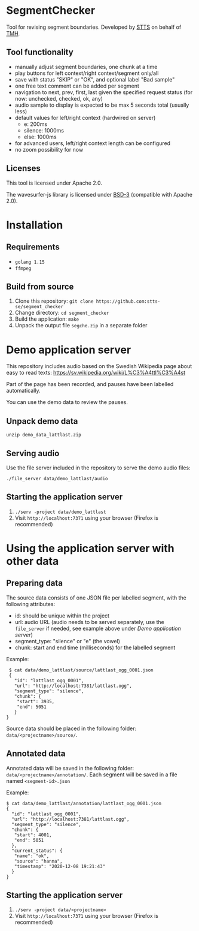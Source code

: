 
# SegmentChecker

Tool for revising segment boundaries. Developed by [STTS](https://stts.se) on behalf of [TMH](https://www.speech.kth.se).

## Tool functionality

* manually adjust segment boundaries, one chunk at a time
* play buttons for left context/right context/segment only/all
* save with status "SKIP" or "OK", and optional label "Bad sample"
* one free text comment can be added per segment
* navigation to next, prev, first, last given the specified request status (for now: unchecked, checked, ok, any)
* audio sample to display is expected to be max 5 seconds total (usually less)
* default values for left/right context (hardwired on server)
  - e: 200ms
  - silence: 1000ms
  - else: 1000ms
* for advanced users, left/right context length can be configured
* no zoom possibility for now

## Licenses
This tool is licensed under Apache 2.0.

The wavesurfer-js library is licensed under [BSD-3](https://opensource.org/licenses/BSD-3-Clause) (compatible with Apache 2.0).



# Installation 

## Requirements

* `golang 1.15`
* `ffmpeg`

## Build from source

1. Clone this repository: `git clone https://github.com:stts-se/segment_checker`
2. Change directory: `cd segment_checker`
3. Build the application: `make`
4. Unpack the output file `segche.zip` in a separate folder


# Demo application server

This repository includes audio based on the Swedish Wikipedia page about easy to read texts: https://sv.wikipedia.org/wiki/L%C3%A4ttl%C3%A4st

Part of the page has been recorded, and pauses have been labelled automatically.

You can use the demo data to review the pauses.

## Unpack demo data

`unzip demo_data_lattlast.zip`

## Serving audio

Use the file server included in the repository to serve the demo audio files:

`./file_server data/demo_lattlast/audio`

## Starting the application server

1. `./serv -project data/demo_lattlast`
2. Visit `http://localhost:7371` using your browser (Firefox is recommended)


# Using the application server with other data

## Preparing data

The source data consists of one JSON file per labelled segment, with the following attributes:

* id: should be unique within the project
* url: audio URL (audio needs to be served separately, use the `file_server` if needed, see example above under _Demo application server_)
* segment_type: "silence" or "e" (the vowel)
* chunk: start and end time (milliseconds) for the labelled segment


Example:
    
     $ cat data/demo_lattlast/source/lattlast_ogg_0001.json
     {
       "id": "lattlast_ogg_0001",
       "url": "http://localhost:7381/lattlast.ogg",
       "segment_type": "silence",
       "chunk": {
        "start": 3935,
        "end": 5051
       }
    }


Source data should be placed in the following folder: `data/<projectname>/source/`.


## Annotated data

Annotated data will be saved in the following folder: `data/<projectname>/annotation/`. Each segment will be saved in a file named `<segment-id>.json`

Example:

    $ cat data/demo_lattlast/annotation/lattlast_ogg_0001.json
    {
      "id": "lattlast_ogg_0001",
      "url": "http://localhost:7381/lattlast.ogg",
      "segment_type": "silence",
      "chunk": {
       "start": 4001,
       "end": 5051
      },
      "current_status": {
       "name": "ok",
       "source": "hanna",
       "timestamp": "2020-12-08 19:21:43"
      }
    }


## Starting the application server

1. `./serv -project data/<projectname>`
2. Visit `http://localhost:7371` using your browser (Firefox is recommended)

